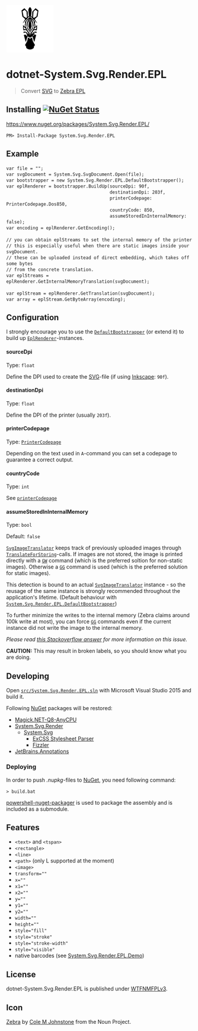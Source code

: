![Icon](assets/icon.png)

# dotnet-System.Svg.Render.EPL
> Convert [SVG](https://en.wikipedia.org/wiki/Scalable_Vector_Graphics) to [Zebra EPL](https://en.wikipedia.org/wiki/Eltron_Programming_Language)

## Installing [![NuGet Status](http://img.shields.io/nuget/v/System.Svg.Render.EPL.svg?style=flat)](https://www.nuget.org/packages/System.Svg.Render.EPL/)

https://www.nuget.org/packages/System.Svg.Render.EPL/

    PM> Install-Package System.Svg.Render.EPL

## Example

```
var file = "";
var svgDocument = System.Svg.SvgDocument.Open(file);
var bootstrapper = new System.Svg.Render.EPL.DefaultBootstrapper();
var eplRenderer = bootstrapper.BuildUp(sourceDpi: 90f,
                                       destinationDpi: 203f,
                                       printerCodepage: PrinterCodepage.Dos850,
                                       countryCode: 850,
                                       assumeStoredInInternalMemory: false);
var encoding = eplRenderer.GetEncoding();

// you can obtain eplStreams to set the internal memory of the printer
// this is especially useful when there are static images inside your svgDocument.
// these can be uploaded instead of direct embedding, which takes off some bytes
// from the concrete translation.
var eplStreams = eplRenderer.GetInternalMemoryTranslation(svgDocument);

var eplStream = eplRenderer.GetTranslation(svgDocument);
var array = eplStream.GetByteArray(encoding);
```

## Configuration

I strongly encourage you to use the [`DefaultBootstrapper`](src/System.Svg.Render.EPL/DefaultBootstrapper.cs) (or extend it) to build up [`EplRenderer`](src/System.Svg.Render.EPL/EplRenderer.cs)-instances.

#### sourceDpi
Type: `float`

Define the DPI used to create the [SVG](https://en.wikipedia.org/wiki/Scalable_Vector_Graphics)-file (if using [Inkscape](https://inkscape.org): `90f`).

#### destinationDpi
Type: `float`

Define the DPI of the printer (usually `203f`).

#### printerCodepage
Type: [`PrinterCodepage`](src/System.Svg.Render.EPL/Enums.cs#L3)

Depending on the text used in `A`-command you can set a codepage to guarantee a correct output.

#### countryCode
Type: `int`

See [`printerCodepage`](#printercodepage)

#### assumeStoredInInternalMemory
Type: `bool`

Default: `false`

[`SvgImageTranslator`](src/System.Svg.Render.EPL/SvgImageTranslator.cs) keeps track of previously uploaded images through [`TranslateForStoring`](src/System.Svg.Render.EPL/SvgImageTranslator.cs#L127)-calls. If images are not stored, the image is printed directly with a [`GW`](http://support.zebra.com/cpws/docs/eltron/epl2/GW_Command.pdf) command (which is the preferred soltion for non-static images). Otherwise a [`GG`](http://support.zebra.com/cpws/docs/eltron/epl2/GG_Command.pdf) command is used (which is the preferred solution for static images).

This detection is bound to an actual [`SvgImageTranslator`](src/System.Svg.Render.EPL/SvgImageTranslator.cs) instance - so the reusage of the same instance is strongly recommended throughout the application's lifetime. (Default behaviour with [`System.Svg.Render.EPL.DefaultBootstrapper`](src/System.Svg.Render.EPL/DefaultBootstrapper.cs))

To further minimize the writes to the internal memory (Zebra claims around 100k write at most), you can force [`GG`](http://support.zebra.com/cpws/docs/eltron/epl2/GG_Command.pdf) commands even if the current instance did not write the image to the internal memory.

*Please read [this Stackoverflow answer](http://stackoverflow.com/a/18559256/57508) for more information on this issue.*

**CAUTION:** This may result in broken labels, so you should know what you are doing.

## Developing

Open [`src/System.Svg.Render.EPL.sln`](src/System.Svg.Render.EPL.sln) with Microsoft Visual Studio 2015 and build it.

Following [NuGet](https://www.nuget.org/) packages will be restored:
- [Magick.NET-Q8-AnyCPU](https://www.nuget.org/packages/Magick.NET-Q8-AnyCPU)
- [System.Svg.Render](https://www.nuget.org/packages/System.Svg.Render)
  - [System.Svg](https://www.nuget.org/packages/System.Svg)
    - [ExCSS Stylesheet Parser](https://www.nuget.org/packages/ExCSS/2.0.5)
    - [Fizzler](https://www.nuget.org/packages/Fizzler)
- [JetBrains.Annotations](https://www.nuget.org/packages/JetBrains.Annotations)

### Deploying

In order to push *.nupkg*-files to [NuGet](https://www.nuget.org/), you need following command:

    > build.bat

[powershell-nuget-packager](https://github.com/dittodhole/powershell-nuget-packager) is used to package the assembly and is included as a submodule.

## Features

- `<text>` and `<tspan>`
- `<rectangle>`
- `<line>`
- `<path>` (only L supported at the moment)
- `<image>`
- `transform=""`
- `x=""`
- `x1=""`
- `x2=""`
- `y=""`
- `y1=""`
- `y2=""`
- `width=""`
- `height=""`
- `style="fill"`
- `style="stroke"`
- `style="stroke-width"`
- `style="visible"`
- native barcodes (see [System.Svg.Render.EPL.Demo](https://github.com/dittodhole/dotnet-System.Svg.Render.EPL.Demo))

## License

dotnet-System.Svg.Render.EPL is published under [WTFNMFPLv3](https://github.com/dittodhole/WTFNMFPLv3).

## Icon

[Zebra](https://thenounproject.com/term/zebra/201040/) by [Cole M Johnstone](https://thenounproject.com/colemjohnstone) from the Noun Project.
